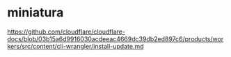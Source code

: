 # miniatura
https://github.com/cloudflare/cloudflare-docs/blob/03b15a6d9916030acdeeac4669dc39db2ed897c6/products/workers/src/content/cli-wrangler/install-update.md
